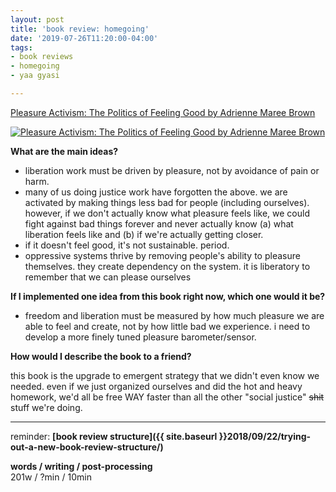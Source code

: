 ```yaml
---
layout: post
title: 'book review: homegoing'
date: '2019-07-26T11:20:00-04:00'
tags:
- book reviews
- homegoing
- yaa gyasi

--- 
```



[Pleasure Activism: The Politics of Feeling Good
by Adrienne Maree Brown](https://www.goodreads.com/book/show/40549668-pleasure-activism)

[![Pleasure Activism: The Politics of Feeling Good
by Adrienne Maree Brown](https://images.gr-assets.com/books/1529250616l/40549668.jpg)](https://www.goodreads.com/book/show/40549668-pleasure-activism)

**What are the main ideas?** 

* liberation work must be driven by pleasure, not by avoidance of pain or harm. 
* many of us doing justice work have forgotten the above. we are activated by making things less bad for people (including ourselves). however, if we don't actually know what pleasure feels like, we could fight against bad things forever and never actually know (a) what liberation feels like and (b) if we're actually getting closer. 
* if it doesn't feel good, it's not sustainable. period.
* oppressive systems thrive by removing people's ability to pleasure themselves. they create dependency on the system. it is liberatory to remember that we can please ourselves


**If I implemented one idea from this book right now, which one would it be?**

* freedom and liberation must be measured by how much pleasure we are able to feel and create, not by how little bad we experience. i need to develop a more finely tuned pleasure barometer/sensor.

**How would I describe the book to a friend?**

this book is the upgrade to emergent strategy that we didn't even know we needed. even if we just organized ourselves and did the hot and heavy homework, we'd all be free WAY faster than all the other "social justice" ~~shit~~ stuff we're doing. 


---

reminder: **[book review structure]({{ site.baseurl }}2018/09/22/trying-out-a-new-book-review-structure/)**

<!-- hyperlink bank -->


<!-- &#042; = asterisk -->
<!-- &#039; = single quote '-->

**words / writing / post-processing**  
201w / ?min / 10min